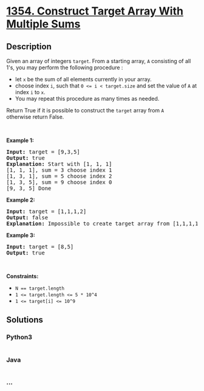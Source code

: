 # [1354. Construct Target Array With Multiple Sums](https://leetcode.com/problems/construct-target-array-with-multiple-sums)

## Description
<p>Given an array of integers&nbsp;<code>target</code>. From a starting array, <code>A</code>&nbsp;consisting of all 1&#39;s, you may perform the following procedure :</p>

<ul>
	<li>let <code>x</code> be the sum of all elements currently in your array.</li>
	<li>choose index <code>i</code>, such that&nbsp;<code>0 &lt;= i &lt; target.size</code> and set the value of <code>A</code> at index <code>i</code> to <code>x</code>.</li>
	<li>You may repeat this procedure&nbsp;as many times as needed.</li>
</ul>

<p>Return True if it is possible to construct the <code>target</code> array from <code>A</code> otherwise&nbsp;return False.</p>

<p>&nbsp;</p>
<p><strong>Example 1:</strong></p>

<pre>
<strong>Input:</strong> target = [9,3,5]
<strong>Output:</strong> true
<strong>Explanation:</strong> Start with [1, 1, 1] 
[1, 1, 1], sum = 3 choose index 1
[1, 3, 1], sum = 5 choose index 2
[1, 3, 5], sum = 9 choose index 0
[9, 3, 5] Done
</pre>

<p><strong>Example 2:</strong></p>

<pre>
<strong>Input:</strong> target = [1,1,1,2]
<strong>Output:</strong> false
<strong>Explanation:</strong> Impossible to create target array from [1,1,1,1].
</pre>

<p><strong>Example 3:</strong></p>

<pre>
<strong>Input:</strong> target = [8,5]
<strong>Output:</strong> true
</pre>

<p>&nbsp;</p>
<p><strong>Constraints:</strong></p>

<ul>
	<li><code>N == target.length</code></li>
	<li><code>1 &lt;= target.length&nbsp;&lt;= 5 * 10^4</code></li>
	<li><code>1 &lt;= target[i] &lt;= 10^9</code></li>
</ul>



## Solutions


<!-- tabs:start -->

### **Python3**

```python

```

### **Java**

```java

```

### **...**
```

```

<!-- tabs:end -->